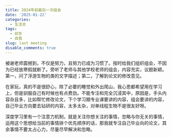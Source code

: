 ```yaml
---
title: 2024年前最后一次组会
date: '2025-01-22'
categories:
  - 生活志
tags:
  - 祁东
  - 自我
slug: last meeting
disable_comments: true
---
```


被谢老师震撼到，不仅是努力，且努力已成为习惯了。按时给我们组织组会，不因为已经放寒假就断了。旁听了老师与其他学校老师的组会，内容充实，议题新颖。第一，问了浮游生物的类的文字描述；第二，了解到论文的修改意见。

在家玩，真的不是很舒心，除了必要的睡觉和外出爬山，我心思都希望用在学习上，但是驯服自己有时候也有点费劲。不能专注和完全沉浸其中，原因是，手头内容杂且多，比如帮忙修改论文，下个学习期专业课要讲的内容，组会要讲的内容，自己毕业方向要去钻研的内容，太多太杂，对单线程生物不是很友好呀。

深度学习里有一个注意力机制，就是关注你想关注的事情，忽略与你无关的事情，运用这个思想给当前的事情排个优先顺序的话，那我就专注自己毕业向的论文，其余事情不要太占心力，尽量尽早解决和忽略。
